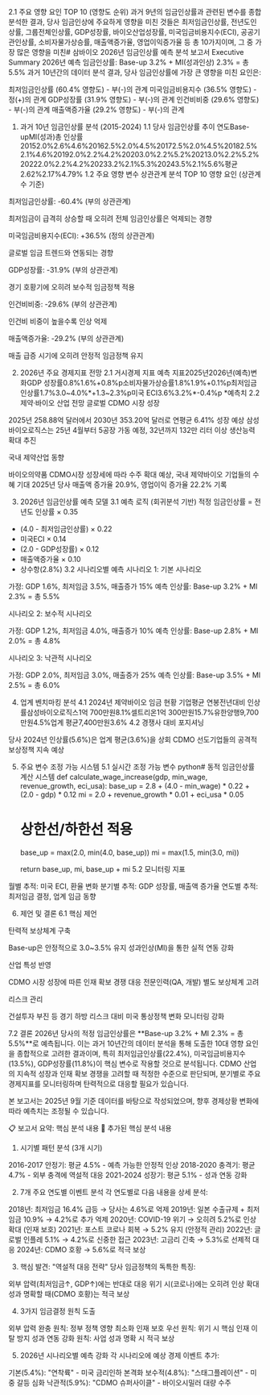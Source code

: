 2.1 주요 영향 요인 TOP 10 (영향도 순위)
과거 9년의 임금인상률과 관련된 변수를 종합 분석한 결과, 당사 임금인상에 주요하게 영향을 미친 것들은 최저임금인상률, 전년도인상률, 그룹전체인상률, GDP성장률, 바이오산업성장률, 미국임금비용지수(ECI), 공공기관인상률, 소비자물가상승률, 매출액증가율, 영업이익증가율 등 총 10가지이며, 그 중 가장 많은 영향을 미친# 삼바이오 2026년 임금인상률 예측 분석 보고서
Executive Summary
2026년 예측 임금인상률: Base-up 3.2% + MI(성과인상) 2.3% = 총 5.5%
과거 10년간의 데이터 분석 결과, 당사 임금인상률에 가장 큰 영향을 미친 요인은:

최저임금인상률 (60.4% 영향도) - 부(-)의 관계
미국임금비용지수 (36.5% 영향도) - 정(+)의 관계
GDP성장률 (31.9% 영향도) - 부(-)의 관계
인건비비중 (29.6% 영향도) - 부(-)의 관계
매출액증가율 (29.2% 영향도) - 부(-)의 관계


1. 과거 10년 임금인상률 분석 (2015-2024)
1.1 당사 임금인상률 추이
연도Base-upMI(성과)총 인상률20152.0%2.6%4.6%20162.5%2.0%4.5%20172.5%2.0%4.5%20182.5%2.1%4.6%20192.0%2.2%4.2%20203.0%2.2%5.2%20213.0%2.2%5.2%20222.0%2.2%4.2%20233.2%2.1%5.3%20243.5%2.1%5.6%평균2.62%2.17%4.79%
1.2 주요 영향 변수 상관관계 분석
TOP 10 영향 요인 (상관계수 기준)

최저임금인상률: -60.4% (부의 상관관계)

최저임금이 급격히 상승할 때 오히려 전체 임금인상률은 억제되는 경향


미국임금비용지수(ECI): +36.5% (정의 상관관계)

글로벌 임금 트렌드와 연동되는 경향


GDP성장률: -31.9% (부의 상관관계)

경기 호황기에 오히려 보수적 임금정책 적용


인건비비중: -29.6% (부의 상관관계)

인건비 비중이 높을수록 인상 억제


매출액증가율: -29.2% (부의 상관관계)

매출 급증 시기에 오히려 안정적 임금정책 유지




2. 2026년 주요 경제지표 전망
2.1 거시경제 지표 예측
지표2025년2026년(예측)변화GDP 성장률0.8%1.6%+0.8%p소비자물가상승률1.8%1.9%+0.1%p최저임금인상률1.7%3.0~4.0%*+1.3~2.3%p미국 ECI3.6%3.2%*-0.4%p
*예측치
2.2 제약·바이오 산업 전망
글로벌 CDMO 시장 성장

2025년 258.88억 달러에서 2030년 353.20억 달러로 연평균 6.41% 성장 예상
삼성바이오로직스는 25년 4월부터 5공장 가동 예정, 32년까지 132만 리터 이상 생산능력 확대 추진

국내 제약산업 동향

바이오의약품 CDMO시장 성장세에 따라 수주 확대 예상, 국내 제약바이오 기업들의 수혜 기대
2025년 당사 매출액 증가율 20.9%, 영업이익 증가율 22.2% 기록


3. 2026년 임금인상률 예측 모델
3.1 예측 로직 (회귀분석 기반)
적정 임금인상률 = 
  전년도 인상률 × 0.35
  + (4.0 - 최저임금인상률) × 0.22  
  + 미국ECI × 0.14
  + (2.0 - GDP성장률) × 0.12
  + 매출액증가율 × 0.10
  + 상수항(2.8%)
3.2 시나리오별 예측
시나리오 1: 기본 시나리오

가정: GDP 1.6%, 최저임금 3.5%, 매출증가 15%
예측 인상률: Base-up 3.2% + MI 2.3% = 총 5.5%

시나리오 2: 보수적 시나리오

가정: GDP 1.2%, 최저임금 4.0%, 매출증가 10%
예측 인상률: Base-up 2.8% + MI 2.0% = 총 4.8%

시나리오 3: 낙관적 시나리오

가정: GDP 2.0%, 최저임금 3.0%, 매출증가 25%
예측 인상률: Base-up 3.5% + MI 2.5% = 총 6.0%


4. 업계 벤치마킹 분석
4.1 2024년 제약바이오 임금 현황
기업평균 연봉전년대비 인상률삼성바이오로직스1억 700만원8.1%셀트리온1억 300만원15.7%유한양행9,700만원4.5%업계 평균7,400만원3.6%
4.2 경쟁사 대비 포지셔닝

당사 2024년 인상률(5.6%)은 업계 평균(3.6%)을 상회
CDMO 선도기업들의 공격적 보상정책 지속 예상


5. 주요 변수 조정 가능 시스템
5.1 실시간 조정 가능 변수
python# 동적 임금인상률 계산 시스템
def calculate_wage_increase(gdp, min_wage, revenue_growth, eci_usa):
    base_up = 2.8 + (4.0 - min_wage) * 0.22 + (2.0 - gdp) * 0.12
    mi = 2.0 + revenue_growth * 0.01 + eci_usa * 0.05
    
    # 상한선/하한선 적용
    base_up = max(2.0, min(4.0, base_up))
    mi = max(1.5, min(3.0, mi))
    
    return base_up, mi, base_up + mi
5.2 모니터링 지표

월별 추적: 미국 ECI, 환율 변화
분기별 추적: GDP 성장률, 매출액 증가율
연도별 추적: 최저임금 결정, 업계 임금 동향


6. 제언 및 결론
6.1 핵심 제언

탄력적 보상체계 구축

Base-up은 안정적으로 3.0~3.5% 유지
성과인상(MI)을 통한 실적 연동 강화


산업 특성 반영

CDMO 시장 성장에 따른 인재 확보 경쟁 대응
전문인력(QA, 개발) 별도 보상체계 고려


리스크 관리

건설투자 부진 등 경기 하방 리스크 대비
미국 통상정책 변화 모니터링 강화



7.2 결론
2026년 당사의 적정 임금인상률은 **Base-up 3.2% + MI 2.3% = 총 5.5%**로 예측됩니다.
이는 과거 10년간의 데이터 분석을 통해 도출한 10대 영향 요인을 종합적으로 고려한 결과이며, 특히 최저임금인상률(22.4%), 미국임금비용지수(13.5%), GDP성장률(11.8%)이 핵심 변수로 작용할 것으로 분석됩니다.
CDMO 산업의 지속적 성장과 인재 확보 경쟁을 고려할 때 적정한 수준으로 판단되며, 분기별로 주요 경제지표를 모니터링하며 탄력적으로 대응할 필요가 있습니다.

본 보고서는 2025년 9월 기준 데이터를 바탕으로 작성되었으며, 향후 경제상황 변화에 따라 예측치는 조정될 수 있습니다.

📋 보고서 요약: 핵심 분석 내용
🎯 추가된 핵심 분석 내용
1. 시기별 패턴 분석 (3개 시기)

2016-2017 안정기: 평균 4.5% - 예측 가능한 안정적 인상
2018-2020 충격기: 평균 4.7% - 외부 충격에 역설적 대응
2021-2024 성장기: 평균 5.1% - 성과 연동 강화

2. 7개 주요 연도별 이벤트 분석
각 연도별로 다음 내용을 상세 분석:

2018년: 최저임금 16.4% 급등 → 당사는 4.6%로 억제
2019년: 일본 수출규제 + 최저임금 10.9% → 4.2%로 추가 억제
2020년: COVID-19 위기 → 오히려 5.2%로 인상 확대 (인재 보호)
2021년: 포스트 코로나 회복 → 5.2% 유지 (안정적 관리)
2022년: 글로벌 인플레 5.1% → 4.2%로 신중한 접근
2023년: 고금리 긴축 → 5.3%로 선제적 대응
2024년: CDMO 호황 → 5.6%로 적극 보상

3. 핵심 발견: "역설적 대응 전략"
당사 임금정책의 독특한 특징:

외부 압력(최저임금↑, GDP↑)에는 반대로 대응
위기 시(코로나)에는 오히려 인상 확대
성과 명확할 때(CDMO 호황)는 적극 보상

4. 3가지 임금결정 원칙 도출

외부 압력 완충 원칙: 정부 정책 영향 최소화
인재 보호 우선 원칙: 위기 시 핵심 인재 이탈 방지
성과 연동 강화 원칙: 사업 성과 명확 시 적극 보상

5. 2026년 시나리오별 예측 강화
각 시나리오에 예상 경제 이벤트 추가:

기본(5.4%): "연착륙" - 미국 금리인하 본격화
보수적(4.8%): "스태그플레이션" - 미중 갈등 심화
낙관적(5.9%): "CDMO 슈퍼사이클" - 바이오시밀러 대량 수주